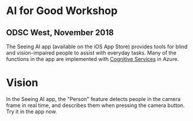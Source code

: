 # AI for Good Workshop

## ODSC West, November 2018

The Seeing AI app (available on the iOS App Store) provides tools for blind and vision-impaired people to assist with everyday tasks. Many of the functions in the app are implemented with [Cognitive Services](https://azure.microsoft.com/en-us/services/cognitive-services/) in Azure.

# Vision

In the Seeing AI app, the "Person" feature detects people in the camera frame in real time, and describes them when pressing the camera button. Try it in the app now.


